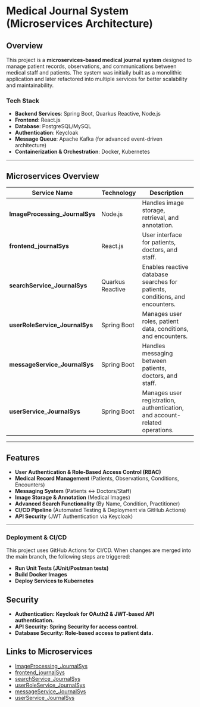 # Medical Journal System (Microservices Architecture)

## Overview
This project is a **microservices-based medical journal system** designed to manage patient records, observations, and communications between medical staff and patients. The system was initially built as a monolithic application and later refactored into multiple services for better scalability and maintainability.

### Tech Stack
- **Backend Services**: Spring Boot, Quarkus Reactive, Node.js
- **Frontend**: React.js
- **Database**: PostgreSQL/MySQL
- **Authentication**: Keycloak
- **Message Queue**: Apache Kafka (for advanced event-driven architecture)
- **Containerization & Orchestration**: Docker, Kubernetes

---

## Microservices Overview
| **Service Name**                  | **Technology**        | **Description** |
|----------------------------------|---------------------|-----------------|
| **ImageProcessing_JournalSys**   | Node.js            | Handles image storage, retrieval, and annotation. |
| **frontend_journalSys**          | React.js           | User interface for patients, doctors, and staff. |
| **searchService_JournalSys**     | Quarkus Reactive   | Enables reactive database searches for patients, conditions, and encounters. |
| **userRoleService_JournalSys**   | Spring Boot        | Manages user roles, patient data, conditions, and encounters. |
| **messageService_JournalSys**    | Spring Boot        | Handles messaging between patients, doctors, and staff. |
| **userService_JournalSys**       | Spring Boot        | Manages user registration, authentication, and account-related operations. |

---

## Features
- **User Authentication & Role-Based Access Control (RBAC)**
- **Medical Record Management** (Patients, Observations, Conditions, Encounters)
- **Messaging System** (Patients ↔ Doctors/Staff)
- **Image Storage & Annotation** (Medical Images)
- **Advanced Search Functionality** (By Name, Condition, Practitioner)
- **CI/CD Pipeline** (Automated Testing & Deployment via GitHub Actions)
- **API Security** (JWT Authentication via Keycloak)

---

### Deployment & CI/CD
This project uses GitHub Actions for CI/CD. When changes are merged into the main branch, the following steps are triggered:

- **Run Unit Tests (JUnit/Postman tests)**
- **Build Docker Images**
- **Deploy Services to Kubernetes**

## Security

- **Authentication: Keycloak for OAuth2 & JWT-based API authentication.**
- **API Security: Spring Security for access control.**
- **Database Security: Role-based access to patient data.**

## Links to Microservices
- [ImageProcessing_JournalSys](https://github.com/Filbon/ImageProcessing_JournalSys)
- [frontend_journalSys](https://github.com/Filbon/frontend_journalSys)
- [searchService_JournalSys](https://github.com/Filbon/searchService_JournalSys)
- [userRoleService_JournalSys](https://github.com/Filbon/userRoleService_JournalSys)
- [messageService_JournalSys](https://github.com/Filbon/messageService_JournalSys)
- [userService_JournalSys](https://github.com/Filbon/userService_JournalSys)

